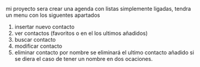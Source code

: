 mi proyecto sera crear una agenda con listas simplemente ligadas, tendra un menu con los siguentes apartados
1) insertar nuevo contacto
2) ver contactos (favoritos o en el los ultimos añadidos)
3) buscar contacto
4) modificar contacto
5) eliminar contacto por nombre se eliminará el ultimo contacto añadido si se diera el caso de tener un nombre en dos ocaciones.
